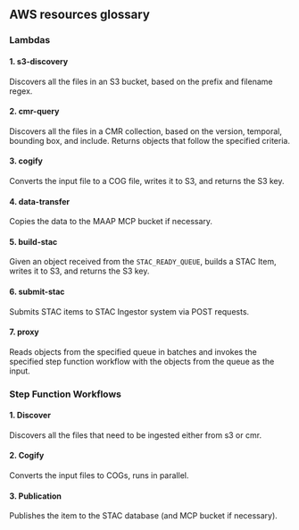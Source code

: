 ## AWS resources glossary

### Lambdas

#### 1. s3-discovery

Discovers all the files in an S3 bucket, based on the prefix and filename regex.

#### 2. cmr-query

Discovers all the files in a CMR collection, based on the version, temporal, bounding box, and include. Returns objects that follow the specified criteria.

#### 3. cogify

Converts the input file to a COG file, writes it to S3, and returns the S3 key.

#### 4. data-transfer

Copies the data to the MAAP MCP bucket if necessary.

#### 5. build-stac

Given an object received from the `STAC_READY_QUEUE`, builds a STAC Item, writes it to S3, and returns the S3 key.

#### 6. submit-stac

Submits STAC items to STAC Ingestor system via POST requests.

#### 7. proxy

Reads objects from the specified queue in batches and invokes the specified step function workflow with the objects from the queue as the input.

### Step Function Workflows

#### 1. Discover

Discovers all the files that need to be ingested either from s3 or cmr.

#### 2. Cogify

Converts the input files to COGs, runs in parallel.

#### 3. Publication

Publishes the item to the STAC database (and MCP bucket if necessary).